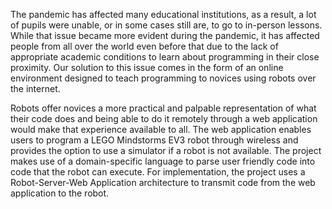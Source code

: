 The pandemic has affected many educational institutions, as a result, a lot of pupils were
unable, or in some cases still are, to go to in-person lessons. While that issue became more
evident during the pandemic, it has affected people from all over the world even before that
due to the lack of appropriate academic conditions to learn about programming in their close
proximity. Our solution to this issue comes in the form of an online environment designed
to teach programming to novices using robots over the internet.

Robots offer novices a more practical and palpable representation of what their code does
and being able to do it remotely through a web application would make that experience
available to all. The web application enables users to program a LEGO Mindstorms EV3
robot through wireless and provides the option to use a simulator if a robot is not available.
The project makes use of a domain-specific language to parse user friendly code into code
that the robot can execute. For implementation, the project uses a Robot-Server-Web Application
architecture to transmit code from the web application to the robot.

